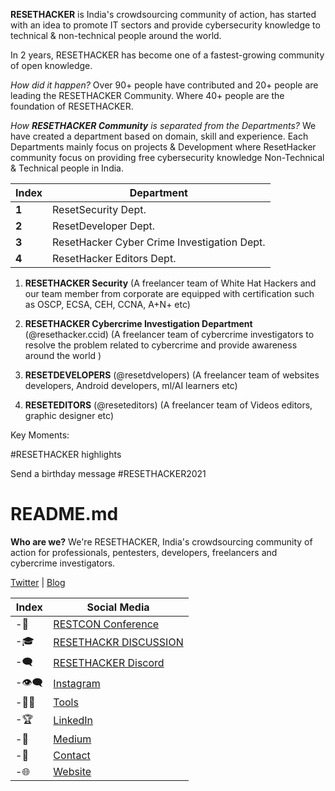 **RESETHACKER** is India's crowdsourcing community of action, has started with an idea to promote IT sectors and provide cybersecurity knowledge to technical & non-technical people around the world.

In 2 years, RESETHACKER has become one of a fastest-growing community of open knowledge. 

*How did it happen?*
Over 90+ people have contributed and 20+ people are leading the RESETHACKER Community.
Where 40+ people are the foundation of RESETHACKER.

*How **RESETHACKER Community** is separated from the Departments?*
We have created a department based on domain, skill and experience.
Each Departments mainly focus on projects & Development where ResetHacker community focus on providing free cybersecurity knowledge Non-Technical & Technical people in India.

Index | Department 
--- | ---
**1** | ResetSecurity Dept.
**2** | ResetDeveloper Dept.
**3** | ResetHacker Cyber Crime Investigation Dept.
**4** | ResetHacker Editors Dept.


1. **RESETHACKER Security**
(A freelancer team of White Hat Hackers and our team member from corporate are equipped with certification such as OSCP, ECSA, CEH, CCNA, A+N+  etc)

2. **RESETHACKER Cybercrime Investigation Department** (@resethacker.ccid)
(A freelancer team of cybercrime investigators to resolve the problem related to cybercrime and provide awareness around the world )

3. **RESETDEVELOPERS** (@resetdvelopers)
(A freelancer team of websites developers, Android developers, ml/AI learners etc) 

4. **RESETEDITORS** (@reseteditors)
(A freelancer team of Videos editors, graphic designer etc)

Key Moments:

#RESETHACKER highlights


Send a birthday message #RESETHACKER2021


# README.md
**Who are we?**
We're RESETHACKER, India's crowdsourcing community of action for professionals, pentesters, developers, freelancers and cybercrime investigators. 

[Twitter](https://twitter.com/resethacker) | [Blog](https://instagram.com/@resethacker/)

Index | Social Media
--- | ---
-📢 | [RESTCON Conference](https://youtube.com/playlist?list=PLNR8n-5bMyMOMHqJS2drxIA78IOPxTBCO) 
-🎓 | [RESETHACKR DISCUSSION](https://t.me/resethacker/) 
-🗨 | [RESETHACKER Discord](https://discord.gg/HbM3435JcX)
-👁️‍🗨️ | [Instagram ](https://instagram.com/@resethacker/) 
-👩‍💻 | [Tools](https://github.com/RESETHACKER) 
-🏆 | [LinkedIn](https://www.linkedin.com/in/RESETHACKER/) 
-💬 | [Medium](https://www.resethackerofficial.medium.com/)
-📩 | [Contact](resethackerteam@gmail.com)
-🌐 | [Website](https://resethacker.com/) 



